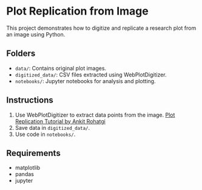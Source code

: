 # Plot Replication from Image

This project demonstrates how to digitize and replicate a research plot from an image using Python.

## Folders
- `data/`: Contains original plot images.
- `digitized_data/`: CSV files extracted using WebPlotDigitizer.
- `notebooks/`: Jupyter notebooks for analysis and plotting.

## Instructions
1. Use WebPlotDigitizer to extract data points from the image. [Plot Replication Tutorial by Ankit Rohatgi](https://www.youtube.com/watch?v=P7GbGdMvopU&ab_channel=ankitrohatgi)
3. Save data in `digitized_data/`.
4. Use code in `notebooks/`.

## Requirements
- matplotlib
- pandas
- jupyter
